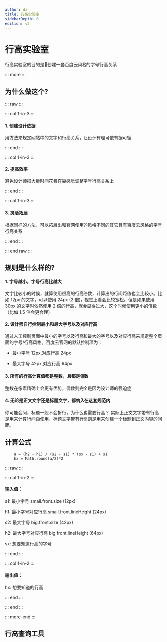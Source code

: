```yaml
---
author: dz
title: 行高实验室
sidebarDepth: 0
edition: v2
---
```


# 行高实验室

行高实验室的目的是创建一套百度云风格的字号行高关系

::: more :::

## 为什么做这个?

::: raw :::

::: col 1-in-3 :::

#### 1. 创建设计依据

用方法来规定网站中的文字和行高关系，让设计有理可依有据可循

::: end :::

::: col 1-in-3 :::

#### 2. 提高效率

避免设计师把大量时间花费在靠感觉调整字号行高关系上

::: end :::

::: col 1-in-3 :::

#### 3. 灵活拓展

根据同样的方法，可以拓展出和官网使用的风格不同的其它具有百度云风格的字号行高关系

::: end :::

::: end raw :::

## 规则是什么样的?

#### 1. 字号越小，字号行高比越大

文字比较小的时候，就算使用很高的行高倍数，计算出的行间距值也会比较小。比如 12px 的文字，可以使用 24px (2 倍)，视觉上看会比较宽松。但是如果使用 30px 的文字时依然使用 2 倍的行高，就会显得过大，这个时候使用更小的倍数（比如 1.5 倍会更合理）

#### 2. 设计师自行控制最小和最大字号以及对应行高

通过人工控制页面中最小的字号以及行高和最大的字号以及对应行高来规定整个页面的字号/行高风格。百度云官网的默认控制项为：

- 最小字号 12px,对应行高 24px

- 最大字号 42px,对应行高 64px

#### 3. 所有的行高计算值都是整数，且都是偶数

整数在像素精确上会更有优势，偶数则完全是因为设计师的强迫症

#### 4. 无论是正文文字还是标题文字，都纳入在这套规范内

你可能会问，标题一般不会折行，为什么也需要行高？
实际上正文文字带有行高是用来计算行间距使用，标题文字带有行高则是用来创建一个标题到正文内容的间距。

## 计算公式



        a = (h2 - h1) / (s2 - s1) * (sx - s1) + s1
        hx = Math.round(a/2)*2



::: raw :::

::: col 1-in-2 :::

#### 输入值：

s1: 最小字号 small.front.size (12px)

h1: 最小字号对应行高 small.front.lineHeight (24px)

s2: 最大字号 big.front.size (42px)

h2: 最大字号对应行高 big.front.lineHeight (64px)

sx: 想要知道行高的字号

::: end :::

::: col 1-in-2 :::

#### 输出值：

hx: 想要知道的行高

::: end :::

::: end :::

::: more-end :::

## 行高查询工具

<line-height :ask="[12,14,16,18,24,30,42]"/>